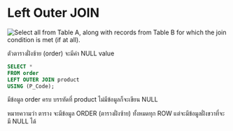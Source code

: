 # Left Outer JOIN
![Select all from Table A, along with records from Table B for which the join condition is met (if at all).](https://static1.squarespace.com/static/5732253c8a65e244fd589e4c/t/5744bdad40261de572cbbc49/1464122809233/?format=300w)

ตัวตารางฝั่งซ้าย (order) จะมีค่า NULL value
```sql
SELECT *
FROM order
LEFT OUTER JOIN product
USING (P_Code);
```
มีข้อมูล order ครบ
บรรทัดที่ product ไม่มีข้อมูลก็จะเขียน NULL

หมายความว่า ตาราง จะมีข้อมูล ORDER (ตารางฝั่งซ้าย) ทั้งหมดทุก ROW แต่จะมีข้อมูลฝั่งขวาที่จะมี NULL ได้
